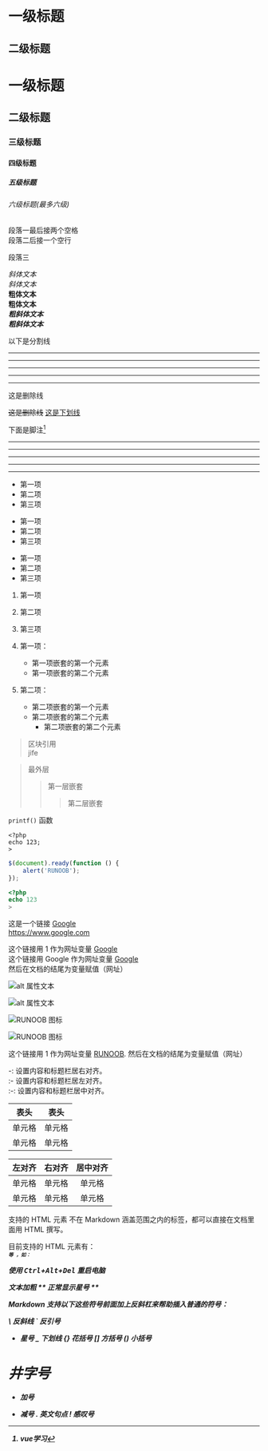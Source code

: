 一级标题
=======
二级标题
-------
# 一级标题
## 二级标题
### 三级标题
#### 四级标题
##### 五级标题
###### 六级标题(最多六级)

段落一最后接两个空格  
段落二后接一个空行

段落三

*斜体文本*  
_斜体文本_  
**粗体文本**  
__粗体文本__  
***粗斜体文本***  
___粗斜体文本___  

以下是分割线  
***
* * *
*****
- - -
----------

这是删除线

~~这是删除线~~
<u>这是下划线</u>


下面是脚注[^注脚]


***

* * *

*****

- - -

----------



[^注脚]:vue学习


* 第一项
* 第二项
* 第三项

+ 第一项
+ 第二项
+ 第三项


- 第一项
- 第二项
- 第三项

1. 第一项
2. 第二项
3. 第三项

1. 第一项：
    - 第一项嵌套的第一个元素
    - 第一项嵌套的第二个元素
2. 第二项：
    - 第二项嵌套的第一个元素
    - 第二项嵌套的第二个元素
        - 第二项嵌套的第二个元素

> 区块引用  
>jife

> 最外层
> > 第一层嵌套
> > > 第二层嵌套

`printf()` 函数

    <?php
    echo 123;
    >

```javascript
$(document).ready(function () {
    alert('RUNOOB');
});
```

```php
<?php
echo 123
>
```


这是一个链接 [Google](https://www.google.com)  
<https://www.google.com>


这个链接用 1 作为网址变量 [Google][1]  
这个链接用 Google 作为网址变量 [Google][Google]  
然后在文档的结尾为变量赋值（网址）  




[1]: http://www.google.com/
[Google]: http://www.Google.com/

![alt 属性文本](图片地址)

![alt 属性文本](图片地址 "可选标题")

![RUNOOB 图标](http://static.runoob.com/images/runoob-logo.png)

![RUNOOB 图标](http://static.runoob.com/images/runoob-logo.png "RUNOOB")

这个链接用 1 作为网址变量 [RUNOOB][2].
然后在文档的结尾为变量赋值（网址）

[2]: http://static.runoob.com/images/runoob-logo.png


-: 设置内容和标题栏居右对齐。  
:- 设置内容和标题栏居左对齐。  
:-: 设置内容和标题栏居中对齐。  


| 表头   | 表头   |
| ------ | ------ |
| 单元格 | 单元格 |
| 单元格 | 单元格 |

| 左对齐 | 右对齐 | 居中对齐 |
| :----- | -----: | :------: |
| 单元格 | 单元格 |  单元格  |
| 单元格 | 单元格 |  单元格  |

支持的 HTML 元素
不在 Markdown 涵盖范围之内的标签，都可以直接在文档里面用 HTML 撰写。

目前支持的 HTML 元素有：<kbd> <b> <i> <em> <sup> <sub> <br>等 ，如：

使用 <kbd>Ctrl</kbd>+<kbd>Alt</kbd>+<kbd>Del</kbd> 重启电脑

**文本加粗** 
\*\* 正常显示星号 \*\*

Markdown 支持以下这些符号前面加上反斜杠来帮助插入普通的符号：

\   反斜线
`   反引号
*   星号
_   下划线
{}  花括号
[]  方括号
()  小括号
#   井字号
+   加号
-   减号
.   英文句点
!   感叹号
